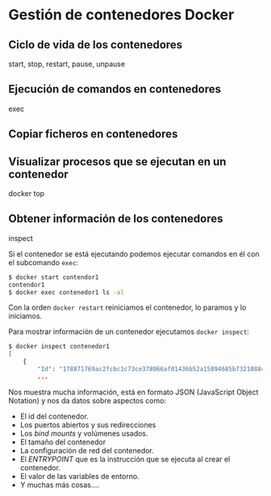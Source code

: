 # Gestión de contenedores Docker

## Ciclo de vida de los contenedores

start, stop, restart, pause, unpause

## Ejecución de comandos en contenedores

exec

## Copiar ficheros en contenedores

## Visualizar procesos que se ejecutan en un contenedor

docker top

## Obtener información de los contenedores

inspect




Si el contenedor se está ejecutando podemos ejecutar comandos en él con el subcomando `exec`:

```bash
$ docker start contendor1
contendor1
$ docker exec contenedor1 ls -al
```

Con la orden `docker restart` reiniciamos el contenedor, lo paramos y lo iniciamos.

Para mostrar información de un contenedor ejecutamos `docker inspect`:

```bash
$ docker inspect contenedor1 
[
    {
        "Id": "178871769ac2fcbc1c73ce378066af01436b52a15894685b7321088468a25db7",
        ...
```

Nos muestra mucha información, está en formato JSON (JavaScript Object Notation) y nos da datos sobre aspectos como:

* El id del contenedor.
* Los puertos abiertos y sus redirecciones
* Los *bind mounts* y volúmenes usados.
* El tamaño del contenedor
* La configuración de red del contenedor.
* El *ENTRYPOINT* que es la instrucción que se ejecuta al crear el contenedor.
* El valor de las variables de entorno.
* Y muchas más cosas....

